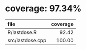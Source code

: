 # coverage: 97.34%

|file             | coverage|
|:----------------|--------:|
|R/lastdose.R     |    92.42|
|src/lastdose.cpp |   100.00|
